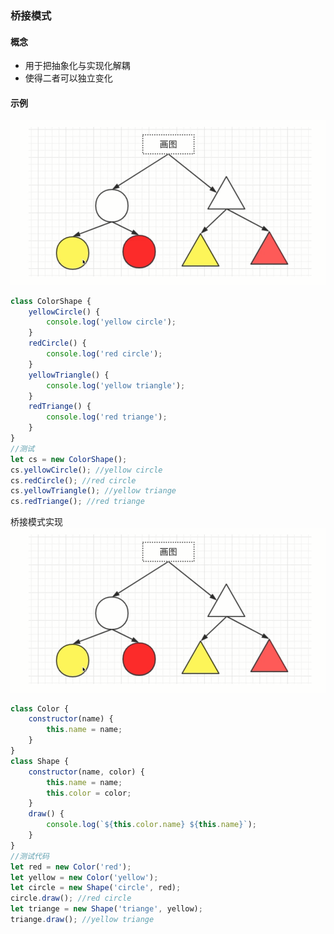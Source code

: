 ### 桥接模式
#### 概念
- 用于把抽象化与实现化解耦
- 使得二者可以独立变化
#### 示例
![效果](https://github.com/liuxilei/itlr-road/blob/master/Design-pattern/img/bridge.png)
```javascript
class ColorShape {
    yellowCircle() {
        console.log('yellow circle');
    }
    redCircle() {
        console.log('red circle');
    }
    yellowTriangle() {
        console.log('yellow triangle');
    }
    redTriange() {
        console.log('red triange');
    }
}
//测试
let cs = new ColorShape();
cs.yellowCircle(); //yellow circle
cs.redCircle(); //red circle
cs.yellowTriangle(); //yellow triange
cs.redTriange(); //red triange
```
桥接模式实现
![效果](https://github.com/liuxilei/itlr-road/blob/master/Design-pattern/img/bridge.png)
```javascript
class Color {
    constructor(name) {
        this.name = name;
    }
}
class Shape {
    constructor(name, color) {
        this.name = name;
        this.color = color;
    }
    draw() {
        console.log(`${this.color.name} ${this.name}`);
    }
}
//测试代码
let red = new Color('red');
let yellow = new Color('yellow');
let circle = new Shape('circle', red);
circle.draw(); //red circle
let triange = new Shape('triange', yellow);
triange.draw(); //yellow triange
```